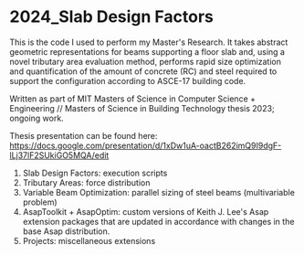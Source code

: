 # 2024_Slab Design Factors

This is the code I used to perform my Master's Research. It takes abstract geometric representations for beams supporting a floor slab and, using a novel tributary area evaluation method, performs rapid size optimization and quantification of the amount of concrete (RC) and steel required to support the configuration according to ASCE-17 building code. 

Written as part of MIT Masters of Science in Computer Science + Engineering // Masters of Science in Building Technology thesis 2023; ongoing work.

Thesis presentation can be found here: https://docs.google.com/presentation/d/1xDw1uA-oactB262imQ9I9dgF-lLj37lF2SUkiGO5MQA/edit 

1. Slab Design Factors: execution scripts
2. Tributary Areas: force distribution
3. Variable Beam Optimization: parallel sizing of steel beams (multivariable problem)
4. AsapToolkit + AsapOptim: custom versions of Keith J. Lee's Asap extension packages that are updated in accordance with changes in the base Asap distribution.
5. Projects: miscellaneous extensions
